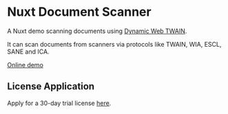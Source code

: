 # Nuxt Document Scanner

A Nuxt demo scanning documents using [Dynamic Web TWAIN](https://www.dynamsoft.com/web-twain/overview/).

It can scan documents from scanners via protocols like TWAIN, WIA, ESCL, SANE and ICA.

[Online demo](https://spectacular-figolla-8b3732.netlify.app/)

## License Application

Apply for a 30-day trial license [here](https://www.dynamsoft.com/customer/license/trialLicense/?product=dcv&package=cross-platform).




